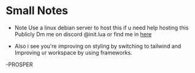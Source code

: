 # Small Notes
- Note Use a linux debian server to host this if u need help hosting this Publicly Dm me on discord @init.lua or find me in [here](https://phans.bio/team)

- Also i see you're improving on styling by switching to tailwind and Improving ur workspace by using frameworks.


-PROSPER